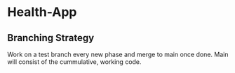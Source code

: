 # Health-App

## Branching Strategy

Work on a test branch every new phase and merge to main once done. Main will consist of the cummulative, working code. 
